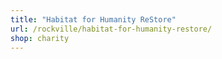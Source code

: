 ```yaml
---
title: "Habitat for Humanity ReStore"
url: /rockville/habitat-for-humanity-restore/
shop: charity
---
```

